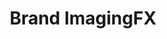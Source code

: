 ---
title: "Brand ImagingFX"
image: "/assets/images/works/brand/main.jpg"
heading: "Enhance, Evolve or Transform your Space."
intro: "The power of placement. The psychology of color. The flow of communications. It all plays into the image of your company. Which is why you need a proactive partner that excels in strategy and design, and that has mastered the art of collaboration. Enter, Brand ImagingFX. Find out how this total imaging solution can help you transform your environment."

recent_1: "/assets/images/works/brand/file22.jpg"
recent_2: "/assets/images/works/brand/file21.jpg"
recent_3: "/assets/images/works/brand/file17.jpg"
recent_4: "/assets/images/works/brand/file15.jpg"
recent_5: "/assets/images/works/brand/file11.jpg"
recent_6: "/assets/images/works/brand/file10.jpg"
recent_7: "/assets/images/works/brand/file7.jpg"
recent_8: "/assets/images/works/brand/file5.jpg"

section_2:
    - title: "Even our turnaround is impeccable."
      description: "Brand ImagingFX transforms ordinary space into extraordinary environments. Experts at converting and re-imaging all types of environments, our multi-disciplinary team can implement every aspect of the project, from initial brainstorming and design to fabricating, installing and maintaining your exciting new space"

usp_heading_1: "Fuel the Imagination"
usp_body_1: "Whether customers are stopping to refuel their car, their bodies, or their minds, we fuel their imagination."
usp_heading_2: "An Integrated Source"
usp_body_2: "We're a single, integrated image source with many minds, many solutions and many satisfied clients."
usp_heading_3: "Impeccable Standards"
usp_body_3: "Whether you want to create your own brand or install a corporate brand, we are your turnkey solutions to complete the project on time and to impeccable standards."
---